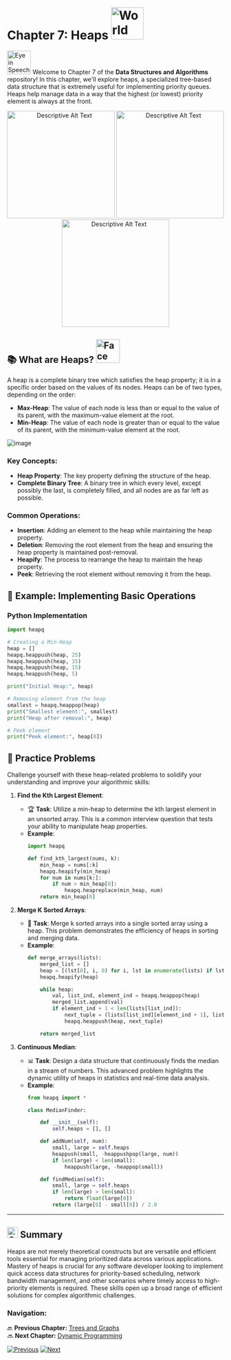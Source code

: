 # Chapter 7: Heaps <img src="https://raw.githubusercontent.com/Tarikul-Islam-Anik/Animated-Fluent-Emojis/master/Emojis/Travel%20and%20places/World%20Map.png" alt="World Map" width="75" height="75" />

<img src="https://raw.githubusercontent.com/Tarikul-Islam-Anik/Animated-Fluent-Emojis/master/Emojis/Smilies/Eye%20in%20Speech%20Bubble.png" alt="Eye in Speech Bubble" width="55" height="55" /> Welcome to Chapter 7 of the **Data Structures and Algorithms** repository! In this chapter, we'll explore heaps, a specialized tree-based data structure that is extremely useful for implementing priority queues. Heaps help manage data in a way that the highest (or lowest) priority element is always at the front.

<p align="center">
  <img src="https://github.com/user-attachments/assets/ac0404c5-cb8f-4d04-a0b2-d0d7007df6ec" width="250" alt="Descriptive Alt Text">
  <img src="https://github.com/user-attachments/assets/f675d223-fc7a-41d6-9c93-d3652f5feea2" width="250" alt="Descriptive Alt Text">
  <img src="https://github.com/user-attachments/assets/45f76e23-3516-464e-b39f-1857fc7cfa06" width="250" alt="Descriptive Alt Text">
</p>

## 📚 What are Heaps? <img src="https://raw.githubusercontent.com/Tarikul-Islam-Anik/Animated-Fluent-Emojis/master/Emojis/Smilies/Face%20with%20Monocle.png" alt="Face with Monocle" width="55" height="55" />

A heap is a complete binary tree which satisfies the heap property; it is in a specific order based on the values of its nodes. Heaps can be of two types, depending on the order:
- **Max-Heap**: The value of each node is less than or equal to the value of its parent, with the maximum-value element at the root.
- **Min-Heap**: The value of each node is greater than or equal to the value of its parent, with the minimum-value element at the root.

![image](https://github.com/user-attachments/assets/cb496207-d371-454e-b7af-6bb160c86ad2)

### Key Concepts:
- **Heap Property**: The key property defining the structure of the heap.
- **Complete Binary Tree**: A binary tree in which every level, except possibly the last, is completely filled, and all nodes are as far left as possible.

### Common Operations:
- **Insertion**: Adding an element to the heap while maintaining the heap property.
- **Deletion**: Removing the root element from the heap and ensuring the heap property is maintained post-removal.
- **Heapify**: The process to rearrange the heap to maintain the heap property.
- **Peek**: Retrieving the root element without removing it from the heap.

## 📖 Example: Implementing Basic Operations

### Python Implementation
```python
import heapq

# Creating a Min-Heap
heap = []
heapq.heappush(heap, 25)
heapq.heappush(heap, 35)
heapq.heappush(heap, 15)
heapq.heappush(heap, 5)

print("Initial Heap:", heap)

# Removing element from the heap
smallest = heapq.heappop(heap)
print("Smallest element:", smallest)
print("Heap after removal:", heap)

# Peek element
print("Peek element:", heap[0])
```
## 🧩 Practice Problems

Challenge yourself with these heap-related problems to solidify your understanding and improve your algorithmic skills:

1. **Find the Kth Largest Element**:
    - 🏆 **Task**: Utilize a min-heap to determine the kth largest element in an unsorted array. This is a common interview question that tests your ability to manipulate heap properties.
    - **Example**:
      ```python
      import heapq

      def find_kth_largest(nums, k):
          min_heap = nums[:k]
          heapq.heapify(min_heap)
          for num in nums[k:]:
              if num > min_heap[0]:
                  heapq.heapreplace(min_heap, num)
          return min_heap[0]
      ```

2. **Merge K Sorted Arrays**:
    - 🔄 **Task**: Merge k sorted arrays into a single sorted array using a heap. This problem demonstrates the efficiency of heaps in sorting and merging data.
    - **Example**:
      ```python
      def merge_arrays(lists):
          merged_list = []
          heap = [(lst[0], i, 0) for i, lst in enumerate(lists) if lst]
          heapq.heapify(heap)

          while heap:
              val, list_ind, element_ind = heapq.heappop(heap)
              merged_list.append(val)
              if element_ind + 1 < len(lists[list_ind]):
                  next_tuple = (lists[list_ind][element_ind + 1], list_ind, element_ind + 1)
                  heapq.heappush(heap, next_tuple)

          return merged_list
      ```

3. **Continuous Median**:
    - 📊 **Task**: Design a data structure that continuously finds the median in a stream of numbers. This advanced problem highlights the dynamic utility of heaps in statistics and real-time data analysis.
    - **Example**:
      ```python
      from heapq import *

      class MedianFinder:

          def __init__(self):
              self.heaps = [], []

          def addNum(self, num):
              small, large = self.heaps
              heappush(small, -heappushpop(large, num))
              if len(large) < len(small):
                  heappush(large, -heappop(small))

          def findMedian(self):
              small, large = self.heaps
              if len(large) > len(small):
                  return float(large[0])
              return (large[0] - small[0]) / 2.0
      ```
---
## <img src="https://raw.githubusercontent.com/Tarikul-Islam-Anik/Animated-Fluent-Emojis/master/Emojis/Smilies/Grinning%20Face%20with%20Smiling%20Eyes.png" alt="Grinning Face with Smiling Eyes" width="25" height="25" /> Summary

Heaps are not merely theoretical constructs but are versatile and efficient tools essential for managing prioritized data across various applications. Mastery of heaps is crucial for any software developer looking to implement quick access data structures for priority-based scheduling, network bandwidth management, and other scenarios where timely access to high-priority elements is required. These skills open up a broad range of efficient solutions for complex algorithmic challenges.

### **Navigation:**

🔙 **Previous Chapter:** [Trees and Graphs](chapter-6-trees-and-graphs.md)  
🔜 **Next Chapter:** [Dynamic Programming](chapter-8-greedy-algorithms.md)

[![Previous](https://img.shields.io/badge/Previous-Trees_and_Graphs-blue?style=for-the-badge)](chapter-6-trees-and-graphs.md)
[![Next](https://img.shields.io/badge/Next-Dynamic_Programming-green?style=for-the-badge)](chapter-8-greedy-algorithms.md)

